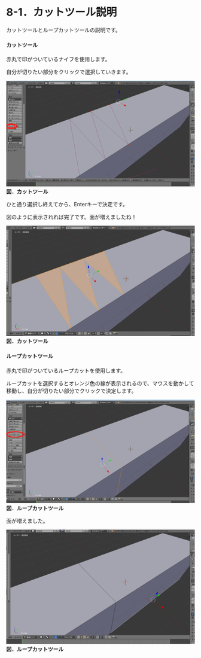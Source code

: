 # 8-1．カットツール説明

カットツールとループカットツールの説明です。

#### カットツール

赤丸で印がついているナイフを使用します。

自分が切りたい部分をクリックで選択していきます。

![](/assets/cut1.png)**図．カットツール**



ひと通り選択し終えてから、Enterキーで決定です。

図のように表示されれば完了です。面が増えましたね！

![](/assets/cut2.png)**図．カットツール**



#### ループカットツール

赤丸で印がついているループカットを使用します。

ループカットを選択するとオレンジ色の線が表示されるので、マウスを動かして移動し、自分が切りたい部分でクリックで決定します。

![](/assets/Loopcut1.png)**図．ループカットツール**



面が増えました。

![](/assets/Loopcut2.png)**図．ループカットツール**

